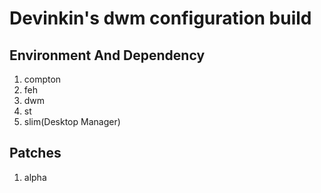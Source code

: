 # Devinkin's dwm configuration build

## Environment And Dependency
1. compton
2. feh
3. dwm
4. st
5. slim(Desktop Manager)

## Patches
1. alpha

